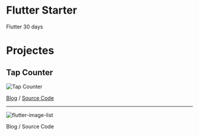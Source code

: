 # Flutter Starter

Flutter 30 days

# Projectes

## Tap Counter

![Tap Counter](https://raw.githubusercontent.com/slamdon/flutter-starter/master/resources/flutter-tap-counter.gif)

[Blog](https://medium.com/code4idea/flutter-%E8%B5%B7%E6%AD%A5-day-1-tap-counter-d641aa7fae10) / [Source Code](https://github.com/slamdon/flutter-starter/tree/master/tap_counter)

---

![flutter-image-list](/Users/slamdon/code/Flutter-Starter/resources/flutter-image-list.gif)

Blog / Source Code